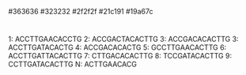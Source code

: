 #363636
#323232
#2f2f2f
#21c191
#19a67c
#

1: ACCTTGAACACCTG
2: ACCGACTACACTTG
3: ACCGACACACTTG
3: ACCTTGATACACTG
4: ACCGACACACTG
5: GCCTTGAACACTTG
6: ACCTTGATTACACTTG
7: CTTGACACACTTG
8: TCCGATACACTTG
9: CCTTGATACACTTG
N: ACTTGAACACG
